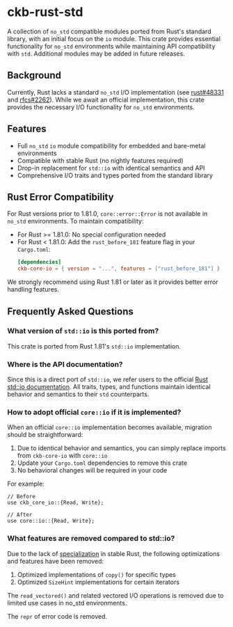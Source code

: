 # ckb-rust-std

A collection of `no_std` compatible modules ported from Rust's standard library,
with an initial focus on the `io` module. This crate provides essential
functionality for `no_std` environments while maintaining API compatibility with
`std`. Additional modules may be added in future releases.

## Background

Currently, Rust lacks a standard `no_std` I/O implementation (see
[rust#48331](https://github.com/rust-lang/rust/issues/48331) and
[rfcs#2262](https://github.com/rust-lang/rfcs/issues/2262)). While we await an
official implementation, this crate provides the necessary I/O functionality for
`no_std` environments.

## Features

* Full `no_std` `io` module compatibility for embedded and bare-metal environments
* Compatible with stable Rust (no nightly features required)
* Drop-in replacement for `std::io` with identical semantics and API
* Comprehensive I/O traits and types ported from the standard library

## Rust Error Compatibility
For Rust versions prior to 1.81.0, `core::error::Error` is not available in `no_std` environments. To maintain compatibility:

- For Rust >= 1.81.0: No special configuration needed
- For Rust < 1.81.0: Add the `rust_before_181` feature flag in your `Cargo.toml`:
  ```toml
  [dependencies]
  ckb-core-io = { version = "...", features = ["rust_before_181"] }
  ```
We strongly recommend using Rust 1.81 or later as it provides better error handling features.

## Frequently Asked Questions

### What version of `std::io` is this ported from?
This crate is ported from Rust 1.81's `std::io` implementation.

### Where is the API documentation?
Since this is a direct port of `std::io`, we refer users to the official [Rust
std::io documentation](https://doc.rust-lang.org/std/io/index.html). All traits,
types, and functions maintain identical behavior and semantics to their `std`
counterparts.

### How to adopt official `core::io` if it is implemented?
When an official `core::io` implementation becomes available, migration should be straightforward:

1. Due to identical behavior and semantics, you can simply replace imports from `ckb-core-io` with `core::io`
2. Update your `Cargo.toml` dependencies to remove this crate
3. No behavioral changes will be required in your code

For example:

```rust,ignore
// Before
use ckb_core_io::{Read, Write};

// After
use core::io::{Read, Write};
```

### What features are removed compared to std::io?
Due to the lack of
[specialization](https://github.com/rust-lang/rust/issues/31844) in stable Rust,
the following optimizations and features have been removed:

1. Optimized implementations of `copy()` for specific types
2. Optimized `SizeHint` implementations for certain iterators

The `read_vectored()` and related vectored I/O operations is removed due to
limited use cases in no_std environments.

The `repr` of error code is removed.
